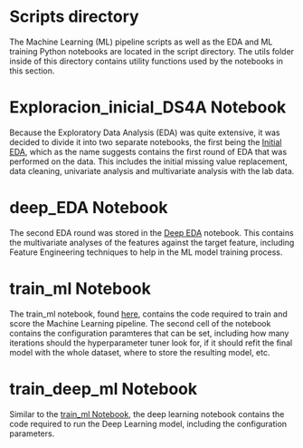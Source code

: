 # Scripts directory
The Machine Learning (ML) pipeline scripts as well as the EDA and ML training Python notebooks are located in the script directory. The utils folder inside of this directory contains utility functions used by the notebooks in this section.

# Exploracion_inicial_DS4A Notebook
Because the Exploratory Data Analysis (EDA) was quite extensive, it was decided to divide it into two separate notebooks, the first being the [Initial EDA](scripts/Exploracion_inicial_DS4A.ipynb), which as the name suggests contains the first round of EDA that was performed on the data. This includes the initial missing value replacement, data cleaning, univariate analysis and multivariate analysis with the lab data.

# deep_EDA Notebook
The second EDA round was stored in the [Deep EDA](scripts/deep_EDA.ipynb) notebook. This contains the multivariate analyses of the features against the target feature, including Feature Engineering techniques to help in the ML model training process.

# train_ml Notebook
The train_ml notebook, found [here](scripts/train_ml.ipynb), contains the code required to train and score the Machine Learning pipeline. The second cell of the notebook contains the configuration paramteres that can be set, including how many iterations should the hyperparameter tuner look for, if it should refit the final model with the whole dataset, where to store the resulting model, etc.

# train_deep_ml Notebook
Similar to the [train_ml Notebook](#train_ml_Notebook), the deep learning notebook contains the code required to run the Deep Learning model, including the configuration parameters.